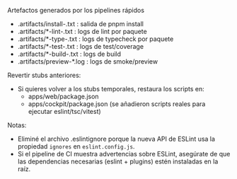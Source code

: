 Artefactos generados por los pipelines rápidos

- .artifacts/install-<ts>.txt : salida de pnpm install
- .artifacts/*-lint-<ts>.txt : logs de lint por paquete
- .artifacts/*-type-<ts>.txt : logs de typecheck por paquete
- .artifacts/*-test-<ts>.txt : logs de test/coverage
- .artifacts/*-build-<ts>.txt : logs de build
- .artifacts/preview-*.log : logs de smoke/preview

Revertir stubs anteriores:
- Si quieres volver a los stubs temporales, restaura los scripts en:
  - apps/web/package.json
  - apps/cockpit/package.json
  (se añadieron scripts reales para ejecutar eslint/tsc/vitest)

Notas:
- Eliminé el archivo .eslintignore porque la nueva API de ESLint usa la propiedad `ignores` en `eslint.config.js`.
- Si el pipeline de CI muestra advertencias sobre ESLint, asegúrate de que las dependencias necesarias (eslint + plugins) estén instaladas en la raíz.
